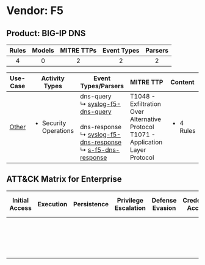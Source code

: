 Vendor: F5
==========
Product: BIG-IP DNS
-------------------
| Rules | Models | MITRE TTPs | Event Types | Parsers |
|:-----:|:------:|:----------:|:-----------:|:-------:|
|   4   |   0    |     2      |      2      |    2    |

|               Use-Case                | Activity Types                        | Event Types/Parsers                                                                                                                                                                                                                                                          | MITRE TTP                                                                                | Content                   |
|:-------------------------------------:| ------------------------------------- | ---------------------------------------------------------------------------------------------------------------------------------------------------------------------------------------------------------------------------------------------------------------------------- | ---------------------------------------------------------------------------------------- | ------------------------- |
| [Other](../UseCases/usecase_other.md) | <ul><li>Security Operations</li></ul> |  dns-query<br> ↳ [syslog-f5-dns-query](../Parsers/parserContent_syslog-f5-dns-query.md)<br><br> dns-response<br> ↳ [syslog-f5-dns-response](../Parsers/parserContent_syslog-f5-dns-response.md)<br> ↳ [s-f5-dns-response](../Parsers/parserContent_s-f5-dns-response.md)<br> | T1048 - Exfiltration Over Alternative Protocol<br>T1071 - Application Layer Protocol<br> | <ul><li>4 Rules</li></ul> |

ATT&CK Matrix for Enterprise
----------------------------
| Initial Access | Execution | Persistence | Privilege Escalation | Defense Evasion | Credential Access | Discovery | Lateral Movement | Collection | Command and Control                                                             | Exfiltration                                                                                | Impact |
| -------------- | --------- | ----------- | -------------------- | --------------- | ----------------- | --------- | ---------------- | ---------- | ------------------------------------------------------------------------------- | ------------------------------------------------------------------------------------------- | ------ |
|                |           |             |                      |                 |                   |           |                  |            | [Application Layer Protocol](https://attack.mitre.org/techniques/T1071)<br><br> | [Exfiltration Over Alternative Protocol](https://attack.mitre.org/techniques/T1048)<br><br> |        |